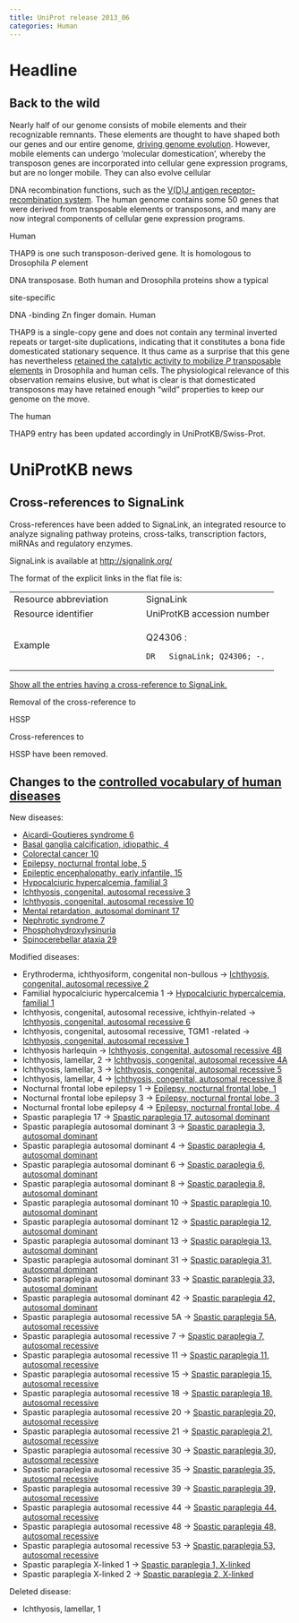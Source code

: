 ```yaml
---
title: UniProt release 2013_06
categories: Human
---
```


# Headline

## Back to the wild

Nearly half of our genome consists of mobile elements and their recognizable remnants. These elements are thought to have shaped both our genes and our entire genome, [driving genome evolution](http://www.ncbi.nlm.nih.gov/pubmed/15016989,20591532). However, mobile elements can undergo ‘molecular domestication’, whereby the transposon genes are incorporated into cellular gene expression programs, but are no longer mobile. They can also evolve cellular

DNA recombination functions, such as the [V(D)J antigen receptor-recombination system](http://www.uniprot.org/uniprot/?query=accession:P15918+OR+accession:P55895). The human genome contains some 50 genes that were derived from transposable elements or transposons, and many are now integral components of cellular gene expression programs.

Human

THAP9 is one such transposon-derived gene. It is homologous to Drosophila *P* element

DNA transposase. Both human and Drosophila proteins show a typical

site-specific

DNA -binding Zn finger domain. Human

THAP9 is a single-copy gene and does not contain any terminal inverted repeats or target-site duplications, indicating that it constitutes a bona fide domesticated stationary sequence. It thus came as a surprise that this gene has nevertheless [retained the catalytic activity to mobilize *P* transposable elements](http://www.ncbi.nlm.nih.gov/pubmed/23349291) in Drosophila and human cells. The physiological relevance of this observation remains elusive, but what is clear is that domesticated transposons may have retained enough “wild” properties to keep our genome on the move.

The human

THAP9 entry has been updated accordingly in UniProtKB/Swiss-Prot.

# UniProtKB news

## Cross-references to SignaLink

Cross-references have been added to SignaLink, an integrated resource to analyze signaling pathway proteins, cross-talks, transcription factors, miRNAs and regulatory enzymes.

SignaLink is available at <http://signalink.org/>

The format of the explicit links in the flat file is:

<table><colgroup><col style="width: 50%" /><col style="width: 50%" /></colgroup><tbody><tr class="odd"><td>Resource abbreviation</td><td>SignaLink</td></tr><tr class="even"><td>Resource identifier</td><td>UniProtKB accession number</td></tr><tr class="odd"><td>Example</td><td><p>Q24306 :</p><pre><code>DR   SignaLink; Q24306; -.</code></pre></td></tr></tbody></table>

[Show all the entries having a cross-reference to SignaLink.](http://www.uniprot.org/uniprot/?query=database%3Asignalink&sort=score)

Removal of the cross-reference to

HSSP

Cross-references to

HSSP have been removed.

## Changes to the [controlled vocabulary of human diseases](https://ftp.uniprot.org/pub/databases/uniprot/current_release/knowledgebase/complete/docs/humdisease)

New diseases:

-   [Aicardi-Goutieres syndrome 6](http://www.uniprot.org/diseases/DI-03668)
-   [Basal ganglia calcification, idiopathic, 4](http://www.uniprot.org/diseases/DI-03665)
-   [Colorectal cancer 10](http://www.uniprot.org/diseases/DI-03661)
-   [Epilepsy, nocturnal frontal lobe, 5](http://www.uniprot.org/diseases/DI-03663)
-   [Epileptic encephalopathy, early infantile, 15](http://www.uniprot.org/diseases/DI-03664)
-   [Hypocalciuric hypercalcemia, familial 3](http://www.uniprot.org/diseases/DI-03662)
-   [Ichthyosis, congenital, autosomal recessive 3](http://www.uniprot.org/diseases/DI-03670)
-   [Ichthyosis, congenital, autosomal recessive 10](http://www.uniprot.org/diseases/DI-03671)
-   [Mental retardation, autosomal dominant 17](http://www.uniprot.org/diseases/DI-03667)
-   [Nephrotic syndrome 7](http://www.uniprot.org/diseases/DI-03666)
-   [Phosphohydroxylysinuria](http://www.uniprot.org/diseases/DI-03669)
-   [Spinocerebellar ataxia 29](http://www.uniprot.org/diseases/DI-03660)

Modified diseases:

-   Erythroderma, ichthyosiform, congenital non-bullous -&gt; [Ichthyosis, congenital, autosomal recessive 2](http://www.uniprot.org/diseases/DI-00822)
-   Familial hypocalciuric hypercalcemia 1 -&gt; [Hypocalciuric hypercalcemia, familial 1](http://www.uniprot.org/diseases/DI-01588)
-   Ichthyosis, congenital, autosomal recessive, ichthyin-related -&gt; [Ichthyosis, congenital, autosomal recessive 6](http://www.uniprot.org/diseases/DI-00583)
-   Ichthyosis, congenital, autosomal recessive, TGM1 -related -&gt; [Ichthyosis, congenital, autosomal recessive 1](http://www.uniprot.org/diseases/DI-01230)
-   Ichthyosis harlequin -&gt; [Ichthyosis, congenital, autosomal recessive 4B](http://www.uniprot.org/diseases/DI-00584)
-   Ichthyosis, lamellar, 2 -&gt; [Ichthyosis, congenital, autosomal recessive 4A](http://www.uniprot.org/diseases/DI-00588)
-   Ichthyosis, lamellar, 3 -&gt; [Ichthyosis, congenital, autosomal recessive 5](http://www.uniprot.org/diseases/DI-00589)
-   Ichthyosis, lamellar, 4 -&gt; [Ichthyosis, congenital, autosomal recessive 8](http://www.uniprot.org/diseases/DI-03085)
-   Nocturnal frontal lobe epilepsy 1 -&gt; [Epilepsy, nocturnal frontal lobe, 1](http://www.uniprot.org/diseases/DI-00819)
-   Nocturnal frontal lobe epilepsy 3 -&gt; [Epilepsy, nocturnal frontal lobe, 3](http://www.uniprot.org/diseases/DI-00820)
-   Nocturnal frontal lobe epilepsy 4 -&gt; [Epilepsy, nocturnal frontal lobe, 4](http://www.uniprot.org/diseases/DI-00821)
-   Spastic paraplegia 17 -&gt; [Spastic paraplegia 17, autosomal dominant](http://www.uniprot.org/diseases/DI-01050)
-   Spastic paraplegia autosomal dominant 3 -&gt; [Spastic paraplegia 3, autosomal dominant](http://www.uniprot.org/diseases/DI-01035)
-   Spastic paraplegia autosomal dominant 4 -&gt; [Spastic paraplegia 4, autosomal dominant](http://www.uniprot.org/diseases/DI-01036)
-   Spastic paraplegia autosomal dominant 6 -&gt; [Spastic paraplegia 6, autosomal dominant](http://www.uniprot.org/diseases/DI-01037)
-   Spastic paraplegia autosomal dominant 8 -&gt; [Spastic paraplegia 8, autosomal dominant](http://www.uniprot.org/diseases/DI-01038)
-   Spastic paraplegia autosomal dominant 10 -&gt; [Spastic paraplegia 10, autosomal dominant](http://www.uniprot.org/diseases/DI-02319)
-   Spastic paraplegia autosomal dominant 12 -&gt; [Spastic paraplegia 12, autosomal dominant](http://www.uniprot.org/diseases/DI-03410)
-   Spastic paraplegia autosomal dominant 13 -&gt; [Spastic paraplegia 13, autosomal dominant](http://www.uniprot.org/diseases/DI-01039)
-   Spastic paraplegia autosomal dominant 31 -&gt; [Spastic paraplegia 31, autosomal dominant](http://www.uniprot.org/diseases/DI-01040)
-   Spastic paraplegia autosomal dominant 33 -&gt; [Spastic paraplegia 33, autosomal dominant](http://www.uniprot.org/diseases/DI-01041)
-   Spastic paraplegia autosomal dominant 42 -&gt; [Spastic paraplegia 42, autosomal dominant](http://www.uniprot.org/diseases/DI-01042)
-   Spastic paraplegia autosomal recessive 5A -&gt; [Spastic paraplegia 5A, autosomal recessive](http://www.uniprot.org/diseases/DI-01043)
-   Spastic paraplegia autosomal recessive 7 -&gt; [Spastic paraplegia 7, autosomal recessive](http://www.uniprot.org/diseases/DI-01044)
-   Spastic paraplegia autosomal recessive 11 -&gt; [Spastic paraplegia 11, autosomal recessive](http://www.uniprot.org/diseases/DI-01045)
-   Spastic paraplegia autosomal recessive 15 -&gt; [Spastic paraplegia 15, autosomal recessive](http://www.uniprot.org/diseases/DI-01046)
-   Spastic paraplegia autosomal recessive 18 -&gt; [Spastic paraplegia 18, autosomal recessive](http://www.uniprot.org/diseases/DI-03411)
-   Spastic paraplegia autosomal recessive 20 -&gt; [Spastic paraplegia 20, autosomal recessive](http://www.uniprot.org/diseases/DI-01047)
-   Spastic paraplegia autosomal recessive 21 -&gt; [Spastic paraplegia 21, autosomal recessive](http://www.uniprot.org/diseases/DI-01048)
-   Spastic paraplegia autosomal recessive 30 -&gt; [Spastic paraplegia 30, autosomal recessive](http://www.uniprot.org/diseases/DI-03243)
-   Spastic paraplegia autosomal recessive 35 -&gt; [Spastic paraplegia 35, autosomal recessive](http://www.uniprot.org/diseases/DI-02936)
-   Spastic paraplegia autosomal recessive 39 -&gt; [Spastic paraplegia 39, autosomal recessive](http://www.uniprot.org/diseases/DI-01049)
-   Spastic paraplegia autosomal recessive 44 -&gt; [Spastic paraplegia 44, autosomal recessive](http://www.uniprot.org/diseases/DI-02587)
-   Spastic paraplegia autosomal recessive 48 -&gt; [Spastic paraplegia 48, autosomal recessive](http://www.uniprot.org/diseases/DI-02933)
-   Spastic paraplegia autosomal recessive 53 -&gt; [Spastic paraplegia 53, autosomal recessive](http://www.uniprot.org/diseases/DI-03607)
-   Spastic paraplegia X-linked 1 -&gt; [Spastic paraplegia 1, X-linked](http://www.uniprot.org/diseases/DI-01051)
-   Spastic paraplegia X-linked 2 -&gt; [Spastic paraplegia 2, X-linked](http://www.uniprot.org/diseases/DI-01052)

Deleted disease:

-   Ichthyosis, lamellar, 1
